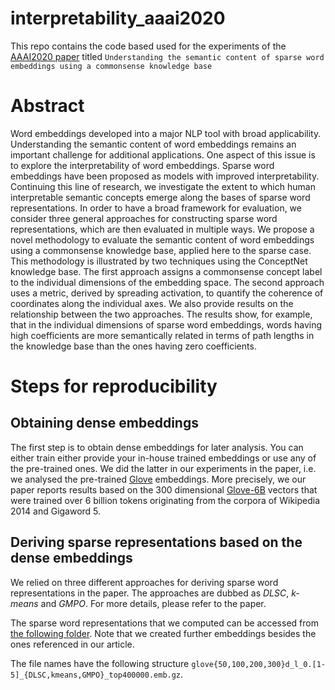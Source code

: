 # interpretability_aaai2020
This repo contains the code based used for the experiments of the [AAAI2020 paper](/#) titled `Understanding the semantic content of sparse word embeddings using a commonsense knowledge base`

# Abstract

Word embeddings developed into a major NLP tool with broad applicability.
Understanding the semantic content of word embeddings remains an important challenge for additional applications. One aspect of this issue is to explore the interpretability of word embeddings.
Sparse word embeddings have been proposed as models with improved interpretability.
Continuing this line of research, we investigate the extent to which human interpretable semantic concepts emerge along the bases of sparse word representations.
In order to have a broad framework for evaluation, we consider three general approaches for constructing sparse word representations, which are then evaluated in multiple ways.
We propose a novel methodology to evaluate the semantic content of word embeddings using a commonsense knowledge base, applied here to the sparse case.
This methodology is illustrated by two techniques using the ConceptNet knowledge base.
The first approach assigns a commonsense concept label to the individual dimensions of the embedding space. The second approach uses a metric, derived by spreading activation, to quantify the coherence of coordinates along the individual axes. We also provide results on the relationship between the two approaches.
The results show, for example, that in the individual dimensions of sparse word embeddings, words having high coefficients are more semantically related in terms of path lengths in the knowledge base than the ones having zero coefficients.

# Steps for reproducibility



## Obtaining dense embeddings

The first step is to obtain dense embeddings for later analysis. You can either train either provide your in-house trained embeddings or use any of the pre-trained ones. We did the latter in our experiments in the paper, i.e. we analysed the pre-trained [Glove](https://nlp.stanford.edu/projects/glove/) embeddings. More precisely, we our paper reports results based on the 300 dimensional [Glove-6B](http://nlp.stanford.edu/data/glove.6B.zip) vectors that were trained over 6 billion tokens originating from the corpora of Wikipedia 2014 and Gigaword 5.

## Deriving sparse representations based on the dense embeddings

We relied on three different approaches for deriving sparse word representations in the paper. The approaches are dubbed as _DLSC_, _k-means_ and _GMPO_. For more details, please refer to the paper.

The sparse word representations that we computed can be accessed from [the following folder](http://rgai.inf.u-szeged.hu/~berend/interpretability/sparse_glove_extended/). Note that we created further embeddings besides the ones referenced in our article.

The file names have the following structure `glove{50,100,200,300}d_l_0.[1-5]_{DLSC,kmeans,GMPO}_top400000.emb.gz`.
